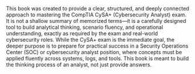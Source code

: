 This book was created to provide a clear, structured, and deeply connected approach to mastering the CompTIA CySA+ (Cybersecurity Analyst) exam. It is not a shallow summary of memorized terms—it is a carefully designed tool to build analytical thinking, scenario fluency, and operational understanding, exactly as required by the exam and real-world cybersecurity roles.
While the CySA+ exam is the immediate goal, the deeper purpose is to prepare  for practical success in a Security Operations Center (SOC) or cybersecurity analyst position, where concepts must be applied fluently across systems, logs, and tools. This book is meant to build the thinking process of an analyst, not just provide answers.
